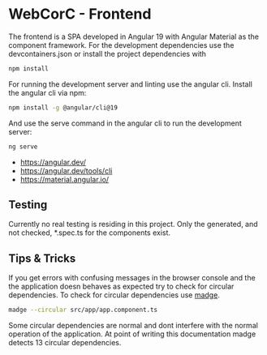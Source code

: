 # WebCorC - Frontend
The frontend is a SPA developed in Angular 19 with Angular Material as the component framework.
For the development dependencies use the devcontainers.json or install the project dependencies with

```bash
npm install
```

For running the development server and linting use the angular cli.
Install the angular cli via npm:
```bash
npm install -g @angular/cli@19
```

And use the serve command in the angular cli to run the development server:
```bash
ng serve
```

- https://angular.dev/
- https://angular.dev/tools/cli
- https://material.angular.io/


## Testing 
Currently no real testing is residing in this project.
Only the generated, and not checked, *.spec.ts for the components exist.

## Tips & Tricks
If you get errors with confusing messages in the browser console and the the application doesn behaves as expected try to check for circular dependencies.
To check for circular dependencies use <a href="https://github.com/pahen/madge">madge</a>.

```bash
madge --circular src/app/app.component.ts
```

Some circular dependencies are normal and dont interfere with the normal operation of the application. 
At point of writing this documentation madge detects 13 circular dependencies.